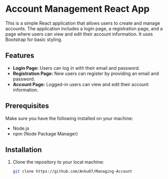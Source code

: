 # Account Management React App

This is a simple React application that allows users to create and manage accounts. The application includes a login page, a registration page, and a page where users can view and edit their account information. It uses Bootstrap for basic styling.

## Features

- **Login Page:** Users can log in with their email and password.
- **Registration Page:** New users can register by providing an email and password.
- **Account Page:** Logged-in users can view and edit their account information.

## Prerequisites

Make sure you have the following installed on your machine:

- Node.js
- npm (Node Package Manager)

## Installation

1. Clone the repository to your local machine:

   ```bash
   git clone https://github.com/Anku07/Managing-Account
   


